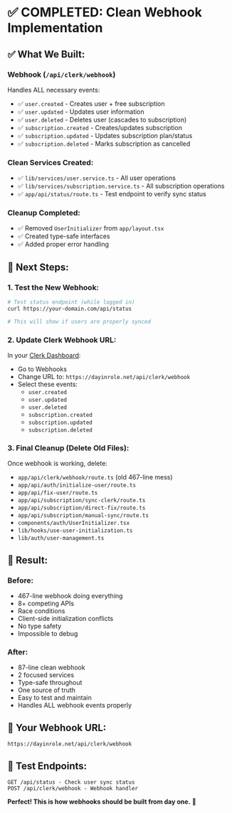 # ✅ COMPLETED: Clean Webhook Implementation

## ✅ What We Built:

### **Webhook** (`/api/clerk/webhook`)
Handles ALL necessary events:
- ✅ `user.created` - Creates user + free subscription
- ✅ `user.updated` - Updates user information
- ✅ `user.deleted` - Deletes user (cascades to subscription)
- ✅ `subscription.created` - Creates/updates subscription
- ✅ `subscription.updated` - Updates subscription plan/status
- ✅ `subscription.deleted` - Marks subscription as cancelled

### **Clean Services Created:**
- ✅ `lib/services/user.service.ts` - All user operations
- ✅ `lib/services/subscription.service.ts` - All subscription operations
- ✅ `app/api/status/route.ts` - Test endpoint to verify sync status

### **Cleanup Completed:**
- ✅ Removed `UserInitializer` from `app/layout.tsx`
- ✅ Created type-safe interfaces
- ✅ Added proper error handling

## 🚀 Next Steps:

### **1. Test the New Webhook:**
```bash
# Test status endpoint (while logged in)
curl https://your-domain.com/api/status

# This will show if users are properly synced
```

### **2. Update Clerk Webhook URL:**
In your [Clerk Dashboard](https://dashboard.clerk.com):
- Go to Webhooks
- Change URL to: `https://dayinrole.net/api/clerk/webhook`
- Select these events:
  - `user.created`
  - `user.updated` 
  - `user.deleted`
  - `subscription.created`
  - `subscription.updated`
  - `subscription.deleted`

### **3. Final Cleanup (Delete Old Files):**
Once webhook is working, delete:
- `app/api/clerk/webhook/route.ts` (old 467-line mess)
- `app/api/auth/initialize-user/route.ts`
- `app/api/fix-user/route.ts`
- `app/api/subscription/sync-clerk/route.ts`
- `app/api/subscription/direct-fix/route.ts`
- `app/api/subscription/manual-sync/route.ts`
- `components/auth/UserInitializer.tsx`
- `lib/hooks/use-user-initialization.ts`
- `lib/auth/user-management.ts`

## 🎯 Result:

### **Before:** 
- 467-line webhook doing everything
- 8+ competing APIs
- Race conditions
- Client-side initialization conflicts
- No type safety
- Impossible to debug

### **After:**
- 87-line clean webhook
- 2 focused services  
- Type-safe throughout
- One source of truth
- Easy to test and maintain
- Handles ALL webhook events properly

## 🔧 Your Webhook URL:
```
https://dayinrole.net/api/clerk/webhook
```

## 🧪 Test Endpoints:
```
GET /api/status - Check user sync status
POST /api/clerk/webhook - Webhook handler
```

**Perfect! This is how webhooks should be built from day one.** 🎉 